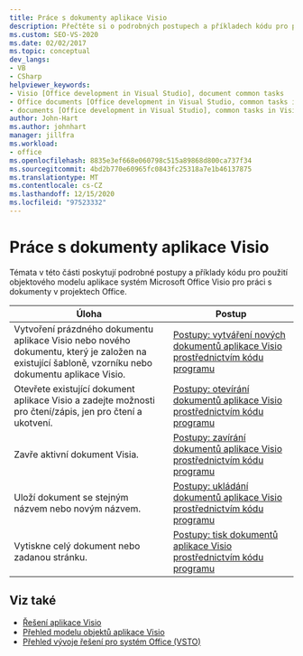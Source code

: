 ```yaml
---
title: Práce s dokumenty aplikace Visio
description: Přečtěte si o podrobných postupech a příkladech kódu pro použití objektového modelu Microsoft Visia pro práci s dokumenty v projektech Office.
ms.custom: SEO-VS-2020
ms.date: 02/02/2017
ms.topic: conceptual
dev_langs:
- VB
- CSharp
helpviewer_keywords:
- Visio [Office development in Visual Studio], document common tasks
- Office documents [Office development in Visual Studio, common tasks in Visio
- documents [Office development in Visual Studio], common tasks in Visio
author: John-Hart
ms.author: johnhart
manager: jillfra
ms.workload:
- office
ms.openlocfilehash: 8835e3ef668e060798c515a89868d800ca737f34
ms.sourcegitcommit: 4bd2b770e60965fc0843fc25318a7e1b46137875
ms.translationtype: MT
ms.contentlocale: cs-CZ
ms.lasthandoff: 12/15/2020
ms.locfileid: "97523332"
---
```

# <a name="work-with-visio-documents"></a>Práce s dokumenty aplikace Visio
  Témata v této části poskytují podrobné postupy a příklady kódu pro použití objektového modelu aplikace systém Microsoft Office Visio pro práci s dokumenty v projektech Office.

|Úloha|Postup|
|----------|---------------|
|Vytvoření prázdného dokumentu aplikace Visio nebo nového dokumentu, který je založen na existující šabloně, vzorníku nebo dokumentu aplikace Visio.|[Postupy: vytváření nových dokumentů aplikace Visio prostřednictvím kódu programu](../vsto/how-to-programmatically-create-new-visio-documents.md)|
|Otevřete existující dokument aplikace Visio a zadejte možnosti pro čtení/zápis, jen pro čtení a ukotvení.|[Postupy: otevírání dokumentů aplikace Visio prostřednictvím kódu programu](../vsto/how-to-programmatically-open-visio-documents.md)|
|Zavře aktivní dokument Visia.|[Postupy: zavírání dokumentů aplikace Visio prostřednictvím kódu programu](../vsto/how-to-programmatically-close-visio-documents.md)|
|Uloží dokument se stejným názvem nebo novým názvem.|[Postupy: ukládání dokumentů aplikace Visio prostřednictvím kódu programu](../vsto/how-to-programmatically-save-visio-documents.md)|
|Vytiskne celý dokument nebo zadanou stránku.|[Postupy: tisk dokumentů aplikace Visio prostřednictvím kódu programu](../vsto/how-to-programmatically-print-visio-documents.md)|

## <a name="see-also"></a>Viz také
- [Řešení aplikace Visio](../vsto/visio-solutions.md)
- [Přehled modelu objektů aplikace Visio](../vsto/visio-object-model-overview.md)
- [Přehled vývoje řešení pro systém Office &#40;VSTO&#41;](../vsto/office-solutions-development-overview-vsto.md)
